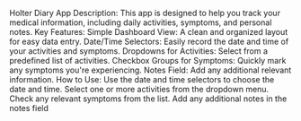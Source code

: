 Holter Diary App Description: This app is designed to help you track your medical information, including daily activities, symptoms, and personal notes. Key Features: Simple Dashboard View: A clean and organized layout for easy data entry. Date/Time Selectors: Easily record the date and time of your activities and symptoms. Dropdowns for Activities: Select from a predefined list of activities. Checkbox Groups for Symptoms: Quickly mark any symptoms you're experiencing. Notes Field: Add any additional relevant information. How to Use: Use the date and time selectors to choose the date and time. Select one or more activities from the dropdown menu. Check any relevant symptoms from the list. Add any additional notes in the notes field
